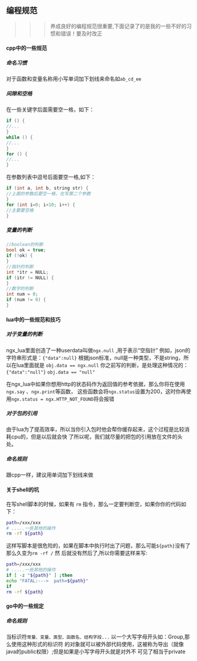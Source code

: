 编程规范
----

>>> 养成良好的编程规范很重要,下面记录了的是我的一些不好的习惯和错误！要及时改正

#### cpp中的一些规范
##### 命名习惯
对于函数和变量名称用小写单词加下划线来命名如`ab_cd_ee` 

##### 间隙和空格
在一些关键字后面需要空一格，如下：
```cpp
if () {
//...
}
while () {
//...
}
for () {
//...
}
```
在参数列表中逗号后面要空一格,如下：
```cpp
if (int a, int b, string str) {
//上面的参数后要空一格，在写第二个参数
}
for (int i=0; i<10; i++) {
//主要要空格
}
```

##### 变量的判断
```cpp
//boolean的判断
bool ok = true;
if (!ok) {
}
//指针的判断
int *itr = NULL;
if (itr != NULL) {
}
//数字的判断
int num = 0;
if (num != 0) {
}
```

#### lua中的一些规范和技巧
##### 对于变量的判断
ngx_lua里面创造了一种userdata叫做`ngx.null` ,用于表示“空指针”
例如，json的字符串形式是：`{"data":null}`
根据json标准，null是一种类型，不是string，所以在lua里面就是 `obj.data == ngx.null`
你之前写的判断，是处理这种情况的：`{"data":"null"}`
`obj.data == "null"`

在ngx_lua中如果你想用http的状态码作为返回值的参考依据，那么你将在使用`ngx.say` 、`ngx.print`等函数，
这些函数会将`ngx.status`设置为200，这时你再使用`ngx.status = ngx.HTTP_NOT_FOUND`将会报错

##### 对于包的引用
由于lua为了提高效率，所以当你引入包时他会帮你缓存起来，这个过程是比较消耗cpu的，但是以后就会快
了所以呢，我们就尽量的把包的引用放在文件的头处。

##### 命名规则
跟cpp一样，建议用单词加下划线来做

#### 关于shell的坑

在写shell脚本的时候，如果有 `rm` 指令，那么一定要判断空，如果你你的代码如下：

```sh
path=/xxx/xxx
# .....一些其他的操作
rm -rf ${path}
```

这样写脚本是很危险的，如果在脚本中执行时出了问题，那么可能`${path}`没有了那么久变为`rm -rf /` 然
后就没有然后了,所以你需要这样来写:

```sh
path=/xxx/xxx
# .....一些其他的操作
if [ -z "${path}" ] ;then
echo "FATAL:--->  path=${path}"
if
rm -rf ${path}
```

#### go中的一些规定

##### 命名规则
当标识符`常量、变量、类型、函数名、结构字段...` 以一个大写字母开头如：Group,那么使用这种形式的标识符
的对象就可以被外部代码使用，这被称为导出（就像java的public权限）;但是如果是小写字母开头就是对外不
可见了相当于private
